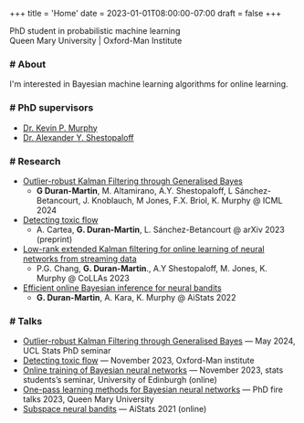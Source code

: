 +++
title = 'Home'
date = 2023-01-01T08:00:00-07:00
draft = false
+++

PhD student in probabilistic machine learning  
Queen Mary University | Oxford-Man Institute

### # About
I'm interested in Bayesian machine learning algorithms for online learning.

### # PhD supervisors
- [Dr. Kevin P. Murphy](https://www.cs.ubc.ca/~murphyk/)
- [Dr. Alexander Y. Shestopaloff](https://www.utstat.utoronto.ca/~alexander/)

### # Research
- [Outlier-robust Kalman Filtering through Generalised Bayes](https://arxiv.org/abs/2405.05646)
    * **G Duran-Martin**, M. Altamirano, A.Y. Shestopaloff, L Sánchez-Betancourt, J. Knoblauch, M Jones, F.X. Briol, K. Murphy @ ICML 2024
- [Detecting toxic flow](https://arxiv.org/abs/2312.05827)
    * A. Cartea, **G. Duran-Martin**, L. Sánchez-Betancourt @ arXiv 2023 (preprint)
- [Low-rank extended Kalman filtering for online learning of neural networks from streaming data](https://proceedings.mlr.press/v232/chang23a.html)
    * P.G. Chang, **G. Duran-Martin**., A.Y Shestopaloff, M. Jones, K. Murphy @ CoLLAs 2023
- [Efficient online Bayesian inference for neural bandits](https://proceedings.mlr.press/v151/duran-martin22a.html)
    *  **G. Duran-Martin**, A. Kara, K. Murphy @ AiStats 2022

### # Talks
 - [Outlier-robust Kalman Filtering through Generalised Bayes](https://gerdm.github.io/weighted-likelihood-filter-talk/) — May 2024, UCL Stats PhD seminar
 - [Detecting toxic flow](http://gerdm.github.io/toxic-flow-talk) — November 2023, Oxford-Man institute
 - [Online training of Bayesian neural networks](https://gerdm.github.io/online-bnn-talk/) — November 2023, stats students’s seminar, University of Edinburgh (online)
 - [One-pass learning methods for Bayesian neural networks](https://gerdm.github.io/qmul-fire-talk-0323) — PhD fire talks 2023, Queen Mary University
- [Subspace neural bandits](https://probml.github.io/bandits/) — AiStats 2021 (online)